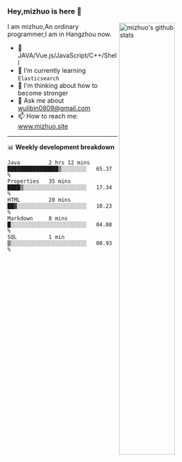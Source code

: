 ### Hey,mizhuo is here 👋

<img align="right" alt="mizhuo's github stats" width="50%" src="https://github-readme-stats.vercel.app/api?username=mizhuo&theme=tokyonight&show_icons=true">

I am mizhuo,An ordinary programmer,I am in Hangzhou now.

- 🔭 JAVA/Vue.js/JavaScript/C++/Shell
- 🌱 I’m currently learning `Elasticsearch`
- 🤔 I'm thinking about how to become stronger
- 💬 Ask me about wulibin0809@gmail.com
- 📫 How to reach me: www.mizhuo.site

---
📊 **Weekly development breakdown**

<!--START_SECTION:waka-->
```text
Java         2 hrs 12 mins   ████████████████▒░░░░░░░░   65.37 % 
Properties   35 mins         ████▒░░░░░░░░░░░░░░░░░░░░   17.34 % 
HTML         20 mins         ██▓░░░░░░░░░░░░░░░░░░░░░░   10.23 % 
Markdown     8 mins          █░░░░░░░░░░░░░░░░░░░░░░░░   04.08 % 
SQL          1 min           ▒░░░░░░░░░░░░░░░░░░░░░░░░   00.93 % 
```
<!--END_SECTION:waka-->
